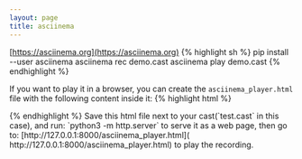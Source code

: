 ```yaml
---
layout: page
title: asciinema
---
```


[https://asciinema.org](https://asciinema.org)
{% highlight sh %}
pip install --user asciinema
asciinema rec demo.cast
asciinema play demo.cast
{% endhighlight %}

If you want to play it in a browser, you can create the `asciinema_player.html`
file with the following content inside it:
{% highlight html %}
<!-- ----------------------------------------------------------------------- -->
<!-- Authors:                                                                -->
<!-- - Tancredi-Paul Grozav <paul@grozav.info>                               -->
<!-- ----------------------------------------------------------------------- -->
<!-- Update the *.cast file name, then serve it with the following command:  -->
<!-- python3 -m http.server                                                  -->
<!-- Then open this url in your browser:                                     -->
<!-- http://127.0.0.1:8000/asciinema_player.html                             -->
<!-- ----------------------------------------------------------------------- -->
<!DOCTYPE html>
<html>
<head>
  <link href="https://cdn.jsdelivr.net/npm/asciinema-player@3.8.0/dist/bundle/asciinema-player.min.css" rel="stylesheet">
</head>
<body>
  <div id="demo"></div>
  <script src="https://cdn.jsdelivr.net/npm/asciinema-player@3.8.0/dist/bundle/asciinema-player.min.js"></script>
  <script>
    AsciinemaPlayer.create('./test.cast', document.getElementById('demo'));
  </script>
</body>
</html>
<!-- ----------------------------------------------------------------------- -->
{% endhighlight %}
Save this html file next to your cast(`test.cast` in this case), and run:
`python3 -m http.server` to serve it as a web page, then go to:
[http://127.0.0.1:8000/asciinema_player.html](
  http://127.0.0.1:8000/asciinema_player.html) to play the recording.
